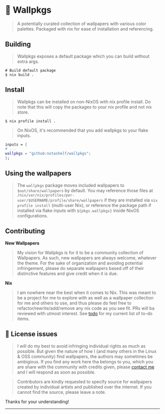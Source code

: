 # 📒 Wallpkgs

> A potentially curated collection of wallpapers with various color palettes. Packaged 
with nix for ease of installation and referencing.

## Building

> Wallpkgs exposes a default package which you can build without extra args.

```console
# Build default package
$ nix build .
```

## Install 

> Wallpkgs can be installed on non-NixOS with nix profile install. Do note that this 
will copy the packages to your nix profile and not nix store.

```console
$ nix profile install .
```

> On NixOS, it's recommended that you add wallpkgs to your flake inputs.

```nix 
inputs = {
# ...
wallpkgs = "github:notashelf/wallpkgs";
};
```

## Using the wallpapers 

> The `wallpkgs` package moves included wallpapers to `$out/share/wallpapers` by 
default. You may reference those files at `/nix/var/nix/profiles/per-user/$USERNAME/profile/share/wallpapers`
if they are installed via `nix profile install` (multi-user Nix), or reference the 
package path if installed via flake inputs with `${pkgs.wallpkgs}` inside NixOS 
configurations. 

## Contributing

**New Wallpapers**
> My vision for Wallpkgs is for it to be a community collection of Wallpapers. As such, 
new wallpapers are always welcome, whatever the theme. For the sake of organization and 
avoiding potential infringement, please do separate wallpapers based off of their distinctive 
features and give credit when it is due.

**Nix**
> I am nowhere near the best when it comes to Nix. This was meant to be a project for 
me to explore with as well as a wallpaper collection for me and others to use, and thus 
please do feel free to refactor/rewrite/add/remove any nix code as you see fit. PRs will ba 
reviewed with utmost interest. See [todo](todo) for my current list of to-do items.

## 📜 License issues 

> I will do my best to avoid infringing individual rights as much as possible. But given 
the nature of how I (and many others in the Linux & OSS community) find wallpapers, 
the authors may sometimes be ambigious. If you find any work here tha belongs to you, which 
you are share with the community with credits given, please [contact me]() and I will respond 
as soon as possible. 

> Contributors are kindly requested to specify source for wallpapers created by individual artists 
and published over the internet. If you cannot find the source, please leave a note.

Thanks for your understanding!

--- 
